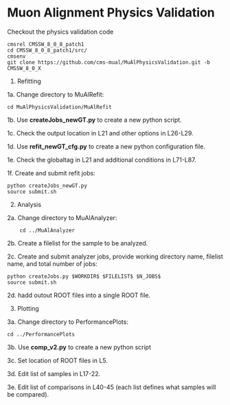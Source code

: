 # Muon Alignment Physics Validation

Checkout the physics validation code

    cmsrel CMSSW_8_0_8_patch1
    cd CMSSW_8_0_8_patch1/src/
    cmsenv
    git clone https://github.com/cms-mual/MuAlPhysicsValidation.git -b CMSSW_8_0_X

1. Refitting

1a. Change directory to MuAlRefit:

    cd MuAlPhysicsValidation/MuAlRefit

1b. Use **createJobs_newGT.py** to create a new python script.

1c. Check the output location in L21 and other options in L26-L29.

1d. Use **refit_newGT_cfg.py** to create a new python configuration file.

1e. Check the globaltag in L21 and additional conditions in L71-L87.

1f. Create and submit refit jobs:

    python createJobs_newGT.py
    source submit.sh

2. Analysis

2a. Change directory to MuAlAnalyzer:

        cd ../MuAlAnalyzer

2b. Create a filelist for the sample to be analyzed.

2c. Create and submit analyzer jobs, provide working directory name, filelist name, and total number of jobs:

    python createJobs.py $WORKDIR$ $FILELIST$ $N_JOBS$
    source submit.sh
    
2d. hadd outout ROOT files into a single ROOT file.

3. Plotting

3a. Change directory to PerformancePlots:

    cd ../PerformancePlots

3b. Use **comp_v2.py** to create a new python script

3c. Set location of ROOT files in L5.

3d. Edit list of samples in L17-22.

3e. Edit list of comparisons in L40-45 (each list defines what samples will be compared).

